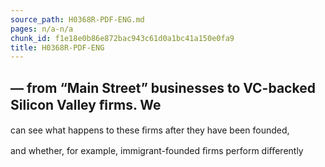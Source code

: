 ```yaml
---
source_path: H0368R-PDF-ENG.md
pages: n/a-n/a
chunk_id: f1e18e0b86e872bac943c61d0a1bc41a150e0fa9
title: H0368R-PDF-ENG
---
```

## — from “Main Street” businesses to VC-backed Silicon Valley ﬁrms. We

can see what happens to these ﬁrms after they have been founded,

and whether, for example, immigrant-founded ﬁrms perform diﬀerently
